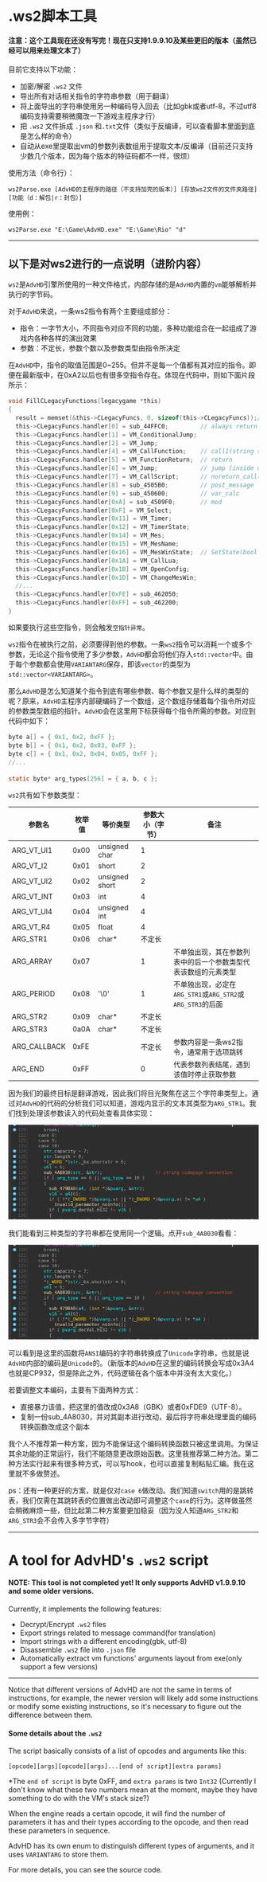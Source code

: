 

# .ws2脚本工具

#### 注意：这个工具现在还没有写完！现在只支持1.9.9.10及某些更旧的版本（虽然已经可以用来处理文本了）

目前它支持以下功能：

- 加密/解密 `.ws2` 文件 
- 导出所有对话相关指令的字符串参数（用于翻译）
- 将上面导出的字符串使用另一种编码导入回去（比如gbk或者utf-8，不过utf8编码支持需要稍微魔改一下游戏主程序才行） 
- 把 `.ws2` 文件拆成 `.json` 和`.txt`文件（类似于反编译，可以查看脚本里面到底是怎么样的命令）
- 自动从exe里提取出vm的参数列表数组用于提取文本/反编译（目前还只支持少数几个版本，因为每个版本的特征码都不一样，很烦）

使用方法（命令行）：

```
ws2Parse.exe [AdvHD的主程序的路径（不支持加壳的版本）] [存放ws2文件的文件夹路径] [功能（d：解包|r：封包）]
```

使用例：

```
ws2Parse.exe "E:\Game\AdvHD.exe" "E:\Game\Rio" "d"
```

---

## 以下是对ws2进行的一点说明（进阶内容）

`ws2`是`AdvHD`引擎所使用的一种文件格式，内部存储的是`AdvHD`内置的`vm`能够解析并执行的字节码。

对于`AdvHD`来说，一条ws2指令有两个主要组成部分：

+ 指令：一字节大小，不同指令对应不同的功能，多种功能组合在一起组成了游戏内各种各样的演出效果
+ 参数：不定长，参数个数以及参数类型由指令所决定

在`AdvHD`中，指令的取值范围是0~255。但并不是每一个值都有其对应的指令。即便在最新版中，在0xA2以后也有很多空指令存在。体现在代码中，则如下面片段所示：

```c
void FillCLegacyFunctions(legacygame *this)
{
  result = memset(&this->CLegacyFuncs, 0, sizeof(this->CLegacyFuncs));//256*4
  this->CLegacyFuncs.handler[0] = sub_44FFC0;         // always return TRUE
  this->CLegacyFuncs.handler[1] = VM_ConditionalJump;
  this->CLegacyFuncs.handler[2] = VM_Jump;
  this->CLegacyFuncs.handler[4] = VM_CallFunction;    // call1(string script)
  this->CLegacyFuncs.handler[5] = VM_FunctionReturn;  // return
  this->CLegacyFuncs.handler[6] = VM_Jump;            // jump (inside of the script)
  this->CLegacyFuncs.handler[7] = VM_CallScript;      // noreturn_call(string script)
  this->CLegacyFuncs.handler[8] = sub_4505B0;         // post_message
  this->CLegacyFuncs.handler[9] = sub_450600;         // var_calc
  this->CLegacyFuncs.handler[0xA] = sub_4509F0;       // mod
  this->CLegacyFuncs.handler[0xF] = VM_Select;
  this->CLegacyFuncs.handler[0x11] = VM_Timer;
  this->CLegacyFuncs.handler[0x12] = VM_TimerState;
  this->CLegacyFuncs.handler[0x14] = VM_Mes;
  this->CLegacyFuncs.handler[0x15] = VM_MesName;
  this->CLegacyFuncs.handler[0x16] = VM_MesWinState;  // SetState(bool state) -> open/close
  this->CLegacyFuncs.handler[0x1A] = VM_CallLua;
  this->CLegacyFuncs.handler[0x1B] = VM_OpenConfig;
  this->CLegacyFuncs.handler[0x1D] = VM_ChangeMesWin;
  //...
  this->CLegacyFuncs.handler[0xFE] = sub_462050;
  this->CLegacyFuncs.handler[0xFF] = sub_462200;
}
```

如果要执行这些空指令，则会触发`空指针异常`。

`ws2`指令在被执行之前，必须要得到他的参数。一条`ws2`指令可以消耗一个或多个参数，无论这个指令使用了多少参数，`AdvHD`都会将他们存入`std::vector`中。由于每个参数都会使用`VARIANTARG`保存，即该`vector`的类型为`std::vector<VARIANTARG>`。

那么`AdvHD`是怎么知道某个指令到底有哪些参数、每个参数又是什么样的类型的呢？原来，`AdvHD`主程序内部硬编码了一个数组，这个数组存储着每个指令所对应的参数类型数组的指针。`AdvHD`会在这里用下标获得每个指令所需的参数。对应到代码中如下：

```c
byte a[] = { 0x1, 0x2, 0xFF };
byte b[] = { 0x1, 0x2, 0x03, 0xFF };
byte c[] = { 0x1, 0x2, 0x04, 0x05, 0xFF };
//...

static byte* arg_types[256] = { a, b, c };
```

`ws2`共有如下参数类型：

| 参数名       | 枚举值 | 等价类型       | 参数大小（字节） | 备注                                                         |
| ------------ | ------ | -------------- | ---------------- | ------------------------------------------------------------ |
| ARG_VT_UI1   | 0x00   | unsigned char  | 1                |                                                              |
| ARG_VT_I2    | 0x01   | short          | 2                |                                                              |
| ARG_VT_UI2   | 0x02   | unsigned short | 2                |                                                              |
| ARG_VT_INT   | 0x03   | int            | 4                |                                                              |
| ARG_VT_UI4   | 0x04   | unsigned int   | 4                |                                                              |
| ARG_VT_R4    | 0x05   | float          | 4                |                                                              |
| ARG_STR1     | 0x06   | char*          | 不定长           |                                                              |
| ARG_ARRAY    | 0x07   |                | 1                | 不单独出现，其在参数列表中的后一个参数类型代表该数组的元素类型 |
| ARG_PERIOD   | 0x08   | '\0'           | 1                | 不单独出现，必定在`ARG_STR1`或`ARG_STR2`或`ARG_STR3`的后面   |
| ARG_STR2     | 0x09   | char*          | 不定长           |                                                              |
| ARG_STR3     | 0a0A   | char*          | 不定长           |                                                              |
| ARG_CALLBACK | 0xFE   |                | 不定长           | 参数内容是一条ws2指令，通常用于选项跳转                      |
| ARG_END      | 0xFF   |                | 0                | 代表参数列表结尾，遇到该值时停止获取参数                     |

因为我们的最终目标是翻译游戏，因此我们将目光聚焦在这三个字符串类型上。通过对`AdvHD`的代码的分析我们可以知道，游戏内显示的文本其类型为`ARG_STR1`。我们找到处理该参数读入的代码处查看具体实现：

![image-20230613194524700](https://github.com/pkuislm/ws2Parse/blob/master/note_imgs/image-20230613194524700.png)

我们能看到三种类型的字符串都在使用同一个逻辑。点开`sub_4A8030`看看：

![image-20230613194548453](https://github.com/pkuislm/ws2Parse/blob/master/note_imgs/image-20230613194524700.png)

可以看到是这里的函数将`ANSI`编码的字符串转换成了`Unicode`字符串，也就是说`AdvHD`内部的编码是`Unicode`的。（新版本的`AdvHD`在这里的编码转换会写成0x3A4也就是CP932，但是除此之外，代码逻辑在各个版本中并没有太大变化。）

若要调整文本编码，主要有下面两种方式：

+ 直接暴力该值，把这里的值改成0x3A8（GBK）或者0xFDE9（UTF-8）。
+ 复制一份sub_4A8030，并对其副本进行改动，最后将字符串处理里面的编码转换函数改成这个副本

我个人不推荐第一种方案，因为不能保证这个编码转换函数只被这里调用。为保证其余功能的正常运行，我们不能随意更改原始函数。这里我推荐第二种方法。第二种方法实行起来有很多种方式，可以写hook，也可以直接复制粘贴汇编。我在这里就不多做赘述。

ps：还有一种更好的方案，就是仅对`case 6`做改动。我们知道`switch`用的是跳转表，我们仅需在其跳转表的位置做出改动即可调整这个`case`的行为。这样做虽然会稍微麻烦一些，但比起第二种方案要更加稳妥（因为没人知道`ARG_STR2`和`ARG_STR3`会不会传入多字节字符）

---



# A tool for AdvHD's `.ws2` script

#### NOTE: This tool is not completed yet!  It only supports AdvHD v1.9.9.10 and some older versions.

Currently, it implements the following features: 

- Decrypt/Encrypt `.ws2` files 
- Export strings related to message command(for translation) 
- Import strings with a different encoding(gbk, utf-8) 
- Disassemble `.ws2` file into `.json` file 
- Automatically extract vm functions' arguments layout from exe(only support a few versions)

***

Notice that different versions of AdvHD are not the same in terms of instructions, for example, the newer version will likely add some instructions or modify some existing instructions, so it's necessary to figure out the difference between them. 

#### Some details about the `.ws2 ` 

The script basically consists of a list of opcodes and arguments like this: 

```
[opcode][args][opcode][args]...[end of script][extra params]
```

*The `end of script` is byte 0xFF, and `extra params` is two `Int32` (Currently I don't know what these two numbers mean at the moment, maybe they have something to do with the VM's stack size?) 

When the engine reads a certain opcode, it will find the number of parameters it has and their types according to the opcode, and then read these parameters in sequence. 

AdvHD has its own enum to distinguish different types of arguments, and it uses `VARIANTARG` to store them. 

For more details, you can see the source code.

